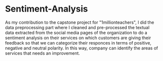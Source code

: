 # Sentiment-Analysis
As my contribution to the capstone project for "1millionteachers", I did the data preprocessing part where I cleaned and pre-processed the textual data extracted from the social media pages of the organization to do a sentiment analysis on their services on which customers are giving their feedback so that we can categorize their responces in terms of positive, negative and neutral polarity. In this way, company can identify the areas of services that needs an improvement.
